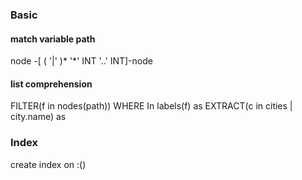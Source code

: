 ### Basic

#### match variable path
node -[<Label> ( '|' <Label>)* '*' INT '..' INT]-node

#### list comprehension
FILTER(f in nodes(path)) WHERE <Label> In labels(f) as <alias>
EXTRACT(c in cities | city.name) as <alias>



### Index
create index on :<Label>(<Property>)



